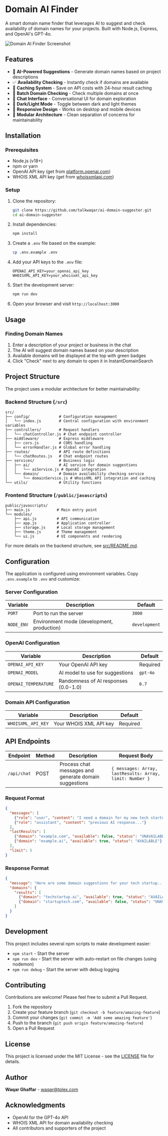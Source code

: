 # Domain AI Finder

A smart domain name finder that leverages AI to suggest and check availability of domain names for your projects. Built with Node.js, Express, and OpenAI's GPT-4o.

![Domain AI Finder Screenshot](screenshot.png)

## Features

- 🤖 **AI-Powered Suggestions** - Generate domain names based on project descriptions
- ✅ **Availability Checking** - Instantly check if domains are available
- 💾 **Caching System** - Save on API costs with 24-hour result caching
- 🔄 **Batch Domain Checking** - Check multiple domains at once
- 💬 **Chat Interface** - Conversational UI for domain exploration
- 🎨 **Dark/Light Mode** - Toggle between dark and light themes
- 📱 **Responsive Design** - Works on desktop and mobile devices
- 🧩 **Modular Architecture** - Clean separation of concerns for maintainability

## Installation

### Prerequisites

- Node.js (v18+)
- npm or yarn
- OpenAI API key (get from [platform.openai.com](https://platform.openai.com/api-keys))
- WHOIS XML API key (get from [whoisxmlapi.com](https://whoisxmlapi.com/))

### Setup

1. Clone the repository:
   ```bash
   git clone https://github.com/talkwaqar/ai-domain-suggester.git
   cd ai-domain-suggester
   ```

2. Install dependencies:
   ```bash
   npm install
   ```

3. Create a `.env` file based on the example:
   ```bash
   cp .env.example .env
   ```

4. Add your API keys to the `.env` file:
   ```
   OPENAI_API_KEY=your_openai_api_key
   WHOISXML_API_KEY=your_whoisxml_api_key
   ```

5. Start the development server:
   ```bash
   npm run dev
   ```

6. Open your browser and visit `http://localhost:3000`

## Usage

### Finding Domain Names

1. Enter a description of your project or business in the chat
2. The AI will suggest domain names based on your description
3. Available domains will be displayed at the top with green badges
4. Click "Check" next to any domain to open it in InstantDomainSearch

## Project Structure

The project uses a modular architecture for better maintainability:

### Backend Structure (`/src`)

```
src/
├── config/             # Configuration management
│   └── index.js        # Central configuration with environment variables
├── controllers/        # Request handlers
│   └── chatController.js # Chat endpoint controller
├── middleware/         # Express middleware
│   ├── cors.js         # CORS handling
│   └── errorHandler.js # Global error handling
├── routes/             # API route definitions
│   └── chatRoutes.js   # Chat endpoint routes
├── services/           # Business logic
│   ├── ai/             # AI service for domain suggestions
│   │   └── aiService.js # OpenAI integration
│   └── domain/         # Domain availability checking service
│       └── domainService.js # WhoisXML API integration and caching
└── utils/              # Utility functions
```

### Frontend Structure (`/public/javascripts`)

```
public/javascripts/
├── main.js            # Main entry point
└── modules/
    ├── api.js         # API communication
    ├── app.js         # Application controller
    ├── storage.js     # Local storage management
    ├── theme.js       # Theme management
    └── ui.js          # UI components and rendering
```

For more details on the backend structure, see [src/README.md](src/README.md).

## Configuration

The application is configured using environment variables. Copy `.env.example` to `.env` and customize:

### Server Configuration

| Variable | Description | Default |
|----------|-------------|---------|
| `PORT` | Port to run the server | `3000` |
| `NODE_ENV` | Environment mode (development, production) | `development` |

### OpenAI Configuration

| Variable | Description | Default |
|----------|-------------|---------|
| `OPENAI_API_KEY` | Your OpenAI API key | Required |
| `OPENAI_MODEL` | AI model to use for suggestions | `gpt-4o` |
| `OPENAI_TEMPERATURE` | Randomness of AI responses (0.0-1.0) | `0.7` |

### Domain API Configuration

| Variable | Description | Default |
|----------|-------------|---------|
| `WHOISXML_API_KEY` | Your WHOIS XML API key | Required |

## API Endpoints

| Endpoint | Method | Description | Request Body |
|----------|--------|-------------|-------------|
| `/api/chat` | POST | Process chat messages and generate domain suggestions | `{ messages: Array, lastResults: Array, limit: Number }` |

### Request Format

```json
{
  "messages": [
    {"role": "user", "content": "I need a domain for my new tech startup"},
    {"role": "assistant", "content": "previous AI response..."}
  ],
  "lastResults": [
    {"domain": "example.com", "available": false, "status": "UNAVAILABLE"},
    {"domain": "example.ai", "available": true, "status": "AVAILABLE"}
  ],
  "limit": 5
}
```

### Response Format

```json
{
  "message": "Here are some domain suggestions for your tech startup...",
  "domains": {
    "results": [
      {"domain": "techstartup.ai", "available": true, "status": "AVAILABLE"},
      {"domain": "startuptech.com", "available": false, "status": "UNAVAILABLE"}
    ]
  }
}
```

## Development

This project includes several npm scripts to make development easier:

- `npm start` - Start the server
- `npm run dev` - Start the server with auto-restart on file changes (using nodemon)
- `npm run debug` - Start the server with debug logging

## Contributing

Contributions are welcome! Please feel free to submit a Pull Request.

1. Fork the repository
2. Create your feature branch (`git checkout -b feature/amazing-feature`)
3. Commit your changes (`git commit -m 'Add some amazing feature'`)
4. Push to the branch (`git push origin feature/amazing-feature`)
5. Open a Pull Request

## License

This project is licensed under the MIT License - see the [LICENSE](LICENSE) file for details.

## Author

**Waqar Ghaffar** - [waqar@tplex.com](mailto:waqar@tplex.com)

## Acknowledgments

- OpenAI for the GPT-4o API
- WHOIS XML API for domain availability checking
- All contributors and supporters of the project 